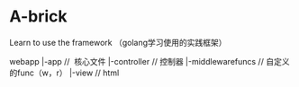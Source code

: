 # A-brick
Learn to use the framework （golang学习使用的实践框架）


webapp
  |-app //  核心文件
  |-controller  // 控制器 
  |-middlewarefuncs // 自定义的func（w，r）
  |-view  // html
